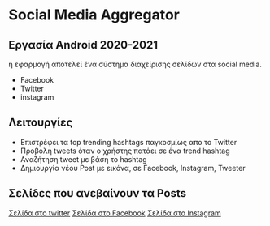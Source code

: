 # Social Media Aggregator
## Εργασία Android 2020-2021
η εφαρμογή αποτελεί ένα σύστημα διαχείρισης σελίδων στα social media.
- Facebook
- Twitter
- instagram

## Λειτουργίες
- Επιστρέφει τα top trending hashtags παγκοσμίως απο το Twitter
- Προβολή tweets όταν ο χρήστης πατάει σε ένα trend hashtag
- Αναζήτηση tweet με βάση το hashtag
- Δημιουργία νέου Post με εικόνα, σε Facebook, Instagram, Tweeter

## Σελίδες που ανεβαίνουν τα Posts

[Σελίδα στο twitter](https://twitter.com/FourkasGeorge)
[Σελίδα στο Facebook](https://www.facebook.com/Android-SM-Aggregator-108449131580569)
[Σελίδα στο Instagram](https://www.instagram.com/sm.aggregator/)


